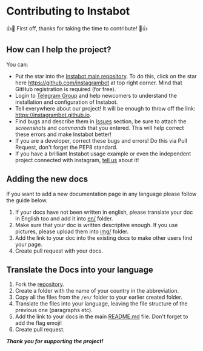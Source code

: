 # Contributing to Instabot

👍🎉 First off, thanks for taking the time to contribute! 🎉👍

## How can I help the project?

You can:
* Put the star into the [Instabot main repository](https://github.com/instagrambot). To do this, click on the star here https://github.com/instagrambot at top right corner. Mind that GitHub registration is required (for free).
* Login to [Telegram Group](https://t.me/instabotproject) and help newcomers to understand the installation and configuration of Instabot. 
* Tell everywhere about our project! It will be enough to throw off the link: https://instagrambot.github.io.
* Find bugs and describe them in [Issues](https://github.com/instagrambot/instabot/issues) section, be sure to attach the _screenshots_ and _commands_ that you entered. This will help correct these errors and make Instabot better!
* If you are a developer, correct these bugs and errors! Do this via Pull Request, don't forget the PEP8 standard.
* If you have a brilliant Instabot usage example or even the independent project connected with instagram, [tell us](https://t.me/instabotproject) about it!

## Adding the new docs
If you want to add a new documentation page in any language please follow the guide below.

1. If your docs have not been written in english, please translate your doc in English too and add it into [en/](en/) folder.
2. Make sure that your doc is written descriptive enough. If you use pictures, please upload them into [img/](img/) folder.
3. Add the link to your doc into the existing docs to make other users find your page.
4. Create pull request with your docs.

## Translate the Docs into your language

1. Fork the [repository](https://github.com/instagrambot/instabot).
2. Create a folder with the name of your country in the abbreviation.
3. Copy all the files from the `/en/` folder to your earlier created folder.
4. Translate the files into your language, leaving the file structure of the previous one (paragraphs etc).
5. Add the link to your docs in the main [README.md](README.md) file. Don't forget to add the flag emoji!
6. Create pull request.

***Thank you for supporting the project!***
